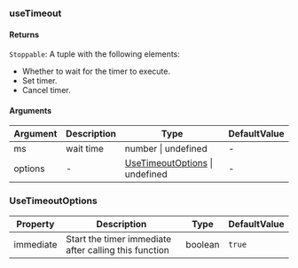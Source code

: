 ### useTimeout

#### Returns
`Stoppable`: A tuple with the following elements:
- Whether to wait for the timer to execute.
- Set timer.
- Cancel timer.

#### Arguments
|Argument|Description|Type|DefaultValue|
|---|---|---|---|
|ms|wait time|number \| undefined |-|
|options|-|[UseTimeoutOptions](#UseTimeoutOptions) \| undefined |-|

### UseTimeoutOptions

|Property|Description|Type|DefaultValue|
|---|---|---|---|
|immediate|Start the timer immediate after calling this function|boolean |`true`|